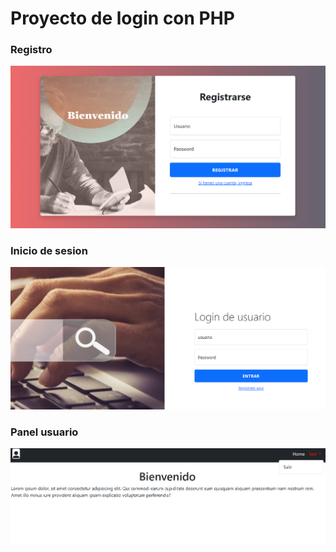 # Proyecto de login con PHP

### Registro
![Registro](./registro.png)

### Inicio de sesion 
![Registro](./inicioSesion.png)

### Panel usuario
![Registro](./panelUsr.png)

